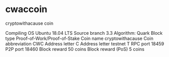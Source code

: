 # cwaccoin
cryptowithacause coin

Compiling OS	Ubuntu 18.04 LTS
Source branch	3.3
Algorithm:	Quark
Block type	Proof-of-Work/Proof-of-Stake
Coin name	cryptowithacause
Coin abbreviation	CWC
Address letter	C
Address letter testnet	T
RPC port	18459
P2P port	18460
Block reward	50 coins
Block reward (PoS)	5 coins
